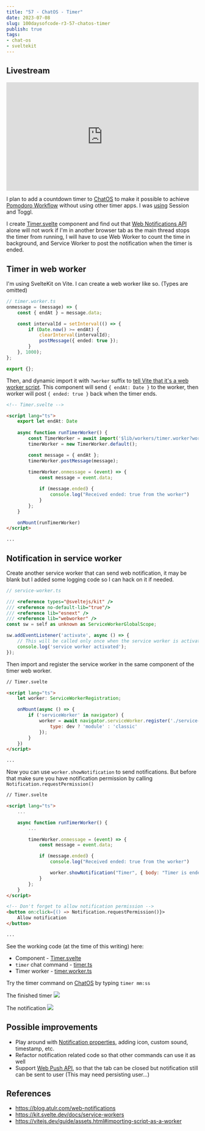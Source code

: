 ```yaml
---
title: "57 - ChatOS - Timer"
date: 2023-07-08
slug: 100daysofcode-r3-57-chatos-timer
publish: true
tags:
- chat-os
- sveltekit
---
```


## Livestream

<iframe width="100%" style="aspect-ratio: 16 / 9;" src="https://www.youtube.com/embed/05Lg7zyM8zA" title="YouTube video player" frameborder="0" allow="accelerometer; autoplay; clipboard-write; encrypted-media; gyroscope; picture-in-picture; web-share" allowfullscreen></iframe>

I plan to add a countdown timer to [ChatOS](https://chat.narze.live) to make it possible to achieve [Pomodoro Workflow](Pomodoro%20Workflow.md) without using other timer apps. I was [using](Uses.md) Session and Toggl.

I create [Timer.svelte](https://github.com/narze/chat-os/blob/64108a90cd0e9389164a75516b0b69bfd1cb14e3/src/lib/commands/components/Timer.svelte) component and find out that [Web Notifications API](https://developer.mozilla.org/en-US/docs/Web/API/Notifications_API) alone will not work if I'm in another browser tab as the main thread stops the timer from running, I will have to use Web Worker to count the time in background, and Service Worker to post the notification when the timer is ended.

## Timer in web worker

I'm using SvelteKit on Vite. I can create a web worker like so. (Types are omitted)

```typescript
// timer.worker.ts
onmessage = (message) => {
	const { endAt } = message.data;

	const intervalId = setInterval(() => {
		if (Date.now() >= endAt) {
			clearInterval(intervalId);
			postMessage({ ended: true });
		}
	}, 1000);
};

export {};
```

Then, and dynamic import it with `?worker` suffix to [tell Vite that it's a web worker script](https://vitejs.dev/guide/features.html#web-workers). This component will send `{ endAt: Date }` to the worker, then worker will post `{ ended: true }` back when the timer ends.

```html
<!-- Timer.svelte -->

<script lang="ts">
    export let endAt: Date
    
    async function runTimerWorker() {
		const TimerWorker = await import('$lib/workers/timer.worker?worker');
		timerWorker = new TimerWorker.default();

		const message = { endAt };
		timerWorker.postMessage(message);
		
		timerWorker.onmessage = (event) => {
			const message = event.data;

			if (message.ended) {
				console.log("Received ended: true from the worker")
			}
		};
	}

    onMount(runTimerWorker)
</script>

...
```

## Notification in service worker

Create another service worker that can send web notification, it may be blank but I added some logging code so I can hack on it if needed.

```typescript
// service-worker.ts

/// <reference types="@sveltejs/kit" />
/// <reference no-default-lib="true"/>
/// <reference lib="esnext" />
/// <reference lib="webworker" />
const sw = self as unknown as ServiceWorkerGlobalScope;

sw.addEventListener('activate', async () => {
	// This will be called only once when the service worker is activated.
	console.log('service worker activated');
});
```

Then import and register the service worker in the same component of the timer web worker.

```html
// Timer.svelte

<script lang="ts">
    let worker: ServiceWorkerRegistration;

    onMount(async () => {
		if ('serviceWorker' in navigator) {
			worker = await navigator.serviceWorker.register('./service-worker.js', {
				type: dev ? 'module' : 'classic' 
			});
		}
    })
</script>

...
```

Now you can use `worker.showNotification` to send notifications. But before that make sure you have notification permission by calling `Notification.requestPermission()`

```html
// Timer.svelte

<script lang="ts">
    ...

    async function runTimerWorker() {
        ...

        timerWorker.onmessage = (event) => {
			const message = event.data;

			if (message.ended) {
				console.log("Received ended: true from the worker")

                worker.showNotification("Timer", { body: "Timer is ended" })
			}
		};
    }
</script>

<!-- Don't forget to allow notification permission -->
<button on:click={() => Notification.requestPermission()}>
    Allow notification
</button>

...
```

See the working code (at the time of this writing) here:

- Component - [Timer.svelte](https://github.com/narze/chat-os/blob/91f6ca25ee884f97e837793ff75170488c4ecf2a/src/lib/commands/components/Timer.svelte)
- `timer` chat command - [timer.ts](https://github.com/narze/chat-os/blob/91f6ca25ee884f97e837793ff75170488c4ecf2a/src/lib/commands/timer.ts)
- Timer worker - [timer.worker.ts](https://github.com/narze/chat-os/blob/91f6ca25ee884f97e837793ff75170488c4ecf2a/src/lib/workers/timer.worker.ts)

Try the timer command on [ChatOS](https://chat.narze.live) by typing `timer mm:ss`

The finished timer ![](1-Projects/100DaysOfCode-R3/attachments/Screenshot%202023-07-09%20at%202.32.05%20AM.png)

The notification ![](1-Projects/100DaysOfCode-R3/attachments/57%20-%20ChatOS%20-%20Timer.png)

## Possible improvements

- Play around with [Notification properties](https://developer.mozilla.org/en-US/docs/Web/API/Notification#instance_properties), adding icon, custom sound, timestamp, etc.
- Refactor notification related code so that other commands can use it as well
- Support [Web Push API](https://developer.mozilla.org/en-US/docs/Web/API/Push_API), so that the tab can be closed but notification still can be sent to user (This may need persisting user...) 

## References
- https://blog.atulr.com/web-notifications
- https://kit.svelte.dev/docs/service-workers
- https://vitejs.dev/guide/assets.html#importing-script-as-a-worker